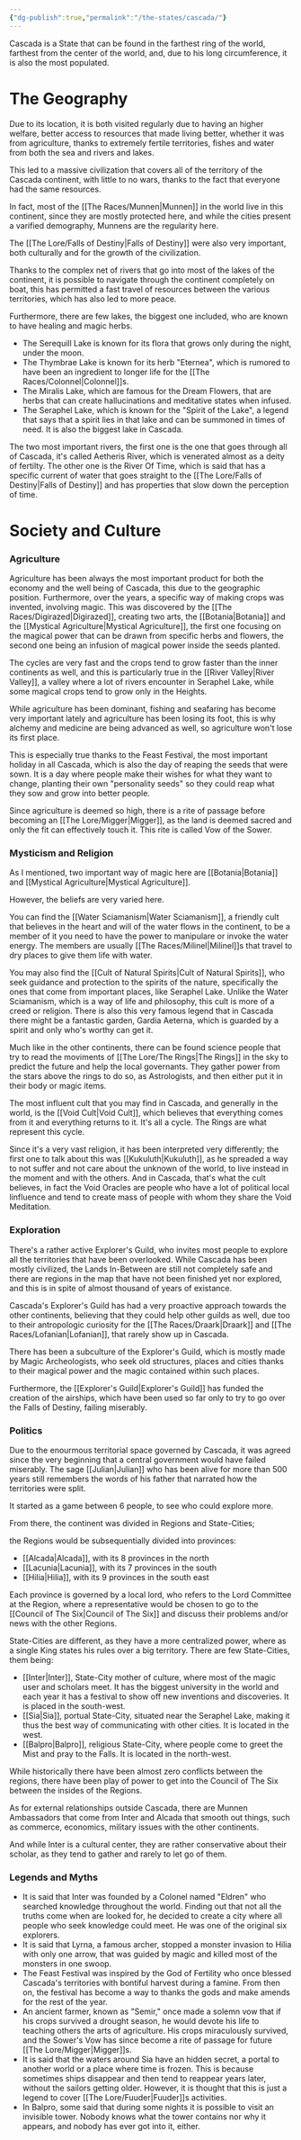 ```yaml
---
{"dg-publish":true,"permalink":"/the-states/cascada/"}
---
```


Cascada is a State that can be found in the farthest ring of the world, farthest from the center of the world, and, due to his long circumference, it is also the most populated.

# The Geography

Due to its location, it is both visited regularly due to having an higher welfare, better access to resources that made living better, whether it was from agriculture, thanks to extremely fertile territories, fishes and water from both the sea and rivers and lakes.

This led to a massive civilization that covers all of the territory of the Cascada continent, with little to no wars, thanks to the fact that everyone had the same resources.

In fact, most of the [[The Races/Munnen\|Munnen]] in the world live in this continent, since they are mostly protected here, and while the cities present a varified demography, Munnens are the regularity here.

The [[The Lore/Falls of Destiny\|Falls of Destiny]] were also very important, both culturally and for the growth of the civilization.

Thanks to the complex net of rivers that go into most of the lakes of the continent, it is possible to navigate through the continent completely on boat, this has permitted a fast travel of resources between the various territories, which has also led to more peace.

Furthermore, there are few lakes, the biggest one included, who are known to have healing and magic herbs.

- The Serequill Lake is known for its flora that grows only during the night, under the moon.
- The Thymbrae Lake is known for its herb "Eternea", which is rumored to have been an ingredient to longer life for the [[The Races/Colonnel\|Colonnel]]s.
- The Miralis Lake, which are famous for the Dream Flowers, that are herbs that can create hallucinations and meditative states when infused.
- The Seraphel Lake, which is known for the "Spirit of the Lake", a legend that says that a spirit lies in that lake and can be summoned in times of need. It is also the biggest lake in Cascada.

The two most important rivers, the first one is the one that goes through all of Cascada, it's called Aetheris River, which is venerated almost as a deity of fertilty. The other one is the River Of Time, which is said that has a specific current of water that goes straight to the [[The Lore/Falls of Destiny\|Falls of Destiny]] and has properties that slow down the perception of time.



# Society and Culture

### Agriculture

Agriculture has been always the most important product for both the economy and the well being of Cascada, this due to the geographic position. Furthermore, over the years, a specific way of making crops was invented, involving magic. This was discovered by the [[The Races/Digirazed\|Digirazed]], creating two arts, the [[Botania\|Botania]] and the [[Mystical Agriculture\|Mystical Agriculture]], the first one focusing on the magical power that can be drawn from specific herbs and flowers, the second one being an infusion of magical power inside the seeds planted.

The cycles are very fast and the crops tend to grow faster than the inner continents as well, and this is particularly true in the [[River Valley\|River Valley]], a valley where a lot of rivers encounter in Seraphel Lake, while some magical crops tend to grow only in the Heights.

While agriculture has been dominant, fishing and seafaring has become very important lately and agriculture has been losing its foot, this is why alchemy and medicine are being advanced as well, so agriculture won't lose its first place.

This is especially true thanks to the Feast Festival, the most important holiday in all Cascada, which is also the day of reaping the seeds that were sown. It is a day where people make their wishes for what they want to change, planting their own "personality seeds" so they could reap what they sow and grow into better people.

Since agriculture is deemed so high, there is a rite of passage before becoming an [[The Lore/Migger\|Migger]], as the land is deemed sacred and only the fit can effectively touch it. This rite is called Vow of the Sower.


### Mysticism and Religion

As I mentioned, two important way of magic here are [[Botania\|Botania]] and [[Mystical Agriculture\|Mystical Agriculture]].

However, the beliefs are very varied here.

You can find the [[Water Sciamanism\|Water Sciamanism]], a friendly cult that believes in the heart and will of the water flows in the continent, to be a member of it you need to have the power to manipulare or invoke the water energy. The members are usually [[The Races/Milinel\|Milinel]]s that travel to dry places to give them life with water.

You may also find the [[Cult of Natural Spirits\|Cult of Natural Spirits]], who seek guidance and protection to the spirits of the nature, specifically the ones that come from important places, like Seraphel Lake. Unlike the Water Sciamanism, which is a way of life and philosophy, this cult is more of a creed or religion. There is also this very famous legend that in Cascada there might be a fantastic garden, Gardia Aeterna, which is guarded by a spirit and only who's worthy can get it.

Much like in the other continents, there can be found science people that try to read the moviments of [[The Lore/The Rings\|The Rings]] in the sky to predict the future and help the local governants. They gather power from the stars above the rings to do so, as Astrologists, and then either put it in their body or magic items.

The most influent cult that you may find in Cascada, and generally in the world, is the [[Void Cult\|Void Cult]], which believes that everything comes from it and everything returns to it. It's all a cycle. The Rings are what represent this cycle. 

Since it's a very vast religion, it has been interpreted very differently;
the first one to talk about this was [[Kukuluth\|Kukuluth]], as he spreaded a way to not suffer and not care about the unknown of the world, to live instead in the moment and with the others. And in Cascada, that's what the cult believes, in fact the Void Oracles are people who have a lot of political local linfluence and tend to create mass of people with whom they share the Void Meditation.


### Exploration

There's a rather active Explorer's Guild, who invites most people to explore all the territories that have been overlooked. While Cascada has been mostly civilized, the Lands In-Between are still not completely safe and there are regions in the map that have not been finished yet nor explored, and this is in spite of almost thousand of years of existance. 

Cascada's Explorer's Guild has had a very proactive approach towards the other continents, believing that they could help other guilds as well, due too to their antropologic curiosity for the [[The Races/Draark\|Draark]] and [[The Races/Lofanian\|Lofanian]], that rarely show up in Cascada.

There has been a subculture of the Explorer's Guild, which is mostly made by Magic Archeologists, who seek old structures, places and cities thanks to their magical power and the magic contained within such places.

Furthermore, the [[Explorer's Guild\|Explorer's Guild]] has funded the creation of the airships, which have been used so far only to try to go over the Falls of Destiny, failing miserably.


### Politics

Due to the enourmous territorial space governed by Cascada, it was agreed since the very beginning that a central government would have failed miserably. The sage [[Julian\|Julian]] who has been alive for more than 500 years still remembers the words of his father that narrated how the territories were split.

It started as a game between 6 people, to see who could explore more.

From there, the continent was divided in Regions and State-Cities;

the Regions would be subsequentially divided into provinces:

- [[Alcada\|Alcada]], with its 8 provinces in the north
- [[Lacunia\|Lacunia]], with its 7 provinces in the south
- [[Hilia\|Hilia]], with its 9 provinces in the south east

Each province is governed by a local lord, who refers to the Lord Committee at the Region, where a representative would be chosen to go to the [[Council of The Six\|Council of The Six]] and discuss their problems and/or news with the other Regions.

State-Cities are different, as they have a more centralized power, where as a single King states his rules over a big territory. There are few State-Cities, them being:

- [[Inter\|Inter]], State-City mother of culture, where most of the magic user and scholars meet. It has the biggest university in the world and each year it has a festival to show off new inventions and discoveries. It is placed in the south-west.
- [[Sia\|Sia]], portual State-City, situated near the Seraphel Lake, making it thus the best way of communicating with other cities. It is located in the west.
- [[Balpro\|Balpro]], religious State-City, where people come to greet the Mist and pray to the Falls. It is located in the north-west.

While historically there have been almost zero conflicts between the regions, there have been play of power to get into the Council of The Six between the insides of the Regions.


As for external relationships outside Cascada, there are Munnen Ambassadors that come from Inter and Alcada that smooth out things, such as commerce, economics, military issues with the other continents.

And while Inter is a cultural center, they are rather conservative about their scholar, as they tend to gather and rarely to let go of them.


### Legends and Myths

- It is said that Inter was founded by a Colonel named "Eldren" who searched knowledge throughout the world. Finding out that not all the truths come when are looked for, he decided to create a city where all people who seek knowledge could meet. He was one of the original six explorers.
- It is said that Lyrna, a famous archer, stopped a monster invasion to Hilia with only one arrow, that was guided by magic and killed most of the monsters in one swoop.
- The Feast Festival was inspired by the God of Fertility who once blessed Cascada's territories with bontiful harvest during a famine. From then on, the festival has become a way to thanks the gods and make amends for the rest of the year.
- An ancient farmer, known as "Semir," once made a solemn vow that if his crops survived a drought season, he would devote his life to teaching others the arts of agriculture. His crops miraculously survived, and the Sower's Vow has since become a rite of passage for future [[The Lore/Migger\|Migger]]s.
- It is said that the waters around Sia have an hidden secret, a portal to another world or a place where time is frozen. This is because sometimes ships disappear and then tend to reappear years later, without the sailors getting older. However, it is thought that this is just a legend to cover [[The Lore/Fuuder\|Fuuder]]s activities.
- In Balpro, some said that during some nights it is possible to visit an invisible tower. Nobody knows what the tower contains nor why it appears, and nobody has ever got into it, either.